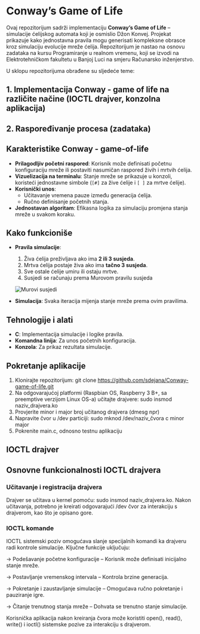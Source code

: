 # Conway’s Game of Life

Ovaj repozitorijum sadrži implementaciju **Conway’s Game of Life** – simulacije ćelijskog automata koji je osmislio Džon Konvej. Projekat prikazuje kako jednostavna pravila mogu generisati kompleksne obrasce kroz simulaciju evolucije mreže ćelija. Repozitorijum je nastao na osnovu zadataka na kursu Programiranje u realnom vremenu, koji se izvodi na Elektrotehničkom fakultetu u Banjoj Luci na smjeru Računarsko inženjerstvo.

U sklopu repozitorijuma obrađene su sljedeće teme:
## 1. Implementacija Conway - game of life na različite načine (IOCTL drajver, konzolna aplikacija)
## 2. Raspoređivanje procesa (zadataka)

## Karakteristike Conway - game-of-life 
- **Prilagodljiv početni raspored**: Korisnik može definisati početnu konfiguraciju mreže ili postaviti nasumičan raspored živih i mrtvih ćelija.
- **Vizuelizacija na terminalu**: Stanje mreže se prikazuje u konzoli, koristeći jednostavne simbole (`[#]` za žive ćelije i `[ ]` za mrtve ćelije).
- **Korisnički unos**: 
  - Učitavanje vremena pauze između generacija ćelija.
  - Ručno definisanje početnih stanja.
- **Jednostavan algoritam**: Efikasna logika za simulaciju promjena stanja mreže u svakom koraku.

## Kako funkcioniše
- **Pravila simulacije**:
  1. Živa ćelija preživljava ako ima **2 ili 3 susjeda**.
  2. Mrtva ćelija postaje živa ako ima **tačno 3 susjeda**.
  3. Sve ostale ćelije umiru ili ostaju mrtve.
  4. Susjedi se računaju prema Murovom pravilu susjeda
     
  ![Murovi susjedi](https://upload.wikimedia.org/wikipedia/commons/thumb/2/23/CA-Moore-Neighborhood.svg/300px-CA-Moore-Neighborhood.svg.png?20130202163711)
- **Simulacija**: Svaka iteracija mijenja stanje mreže prema ovim pravilima.

## Tehnologije i alati
- **C**: Implementacija simulacije i logike pravila.
- **Komandna linija**: Za unos početnih konfiguracija.
- **Konzola**: Za prikaz rezultata simulacije.

## Pokretanje aplikacije
1. Klonirajte repozitorijum: git clone https://github.com/sdejana/Conway-game-of-life.git
2. Na odgovarajućoj platformi (Raspbian OS, Raspberry 3 B+, sa preemptive verzijom Linux OS-a) učitajte drajvere: sudo insmod naziv_drajvera.ko
3. Provjerite minor i major broj učitanog drajvera (dmesg npr)
4. Napravite čvor u /dev particiji: sudo mknod /dev/naziv_čvora c minor major
5. Pokrenite main.c, odnosno testnu aplikaciju

## IOCTL drajver
## Osnovne funkcionalnosti IOCTL drajvera
### Učitavanje i registracija drajvera

Drajver se učitava u kernel pomoću: sudo insmod naziv_drajvera.ko.
Nakon učitavanja, potrebno je kreirati odgovarajući /dev čvor za interakciju s drajverom, kao što je opisano gore.

### IOCTL komande
IOCTL sistemski poziv omogućava slanje specijalnih komandi ka drajveru radi kontrole simulacije. Ključne funkcije uključuju:

-> Podešavanje početne konfiguracije – Korisnik može definisati inicijalno stanje mreže.

-> Postavljanje vremenskog intervala – Kontrola brzine generacija.

-> Pokretanje i zaustavljanje simulacije – Omogućava ručno pokretanje i pauziranje igre.

-> Čitanje trenutnog stanja mreže – Dohvata se trenutno stanje simulacije.

Korisnička aplikacija nakon kreiranja čvora može koristiti open(), read(), write() i ioctl() sistemske pozive za interakciju s drajverom.
